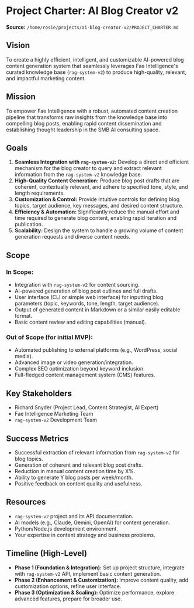 # Project Charter: AI Blog Creator v2

**Source:** `/home/rosie/projects/ai-blog-creator-v2/PROJECT_CHARTER.md`

## Vision
To create a highly efficient, intelligent, and customizable AI-powered blog content generation system that seamlessly leverages Fae Intelligence's curated knowledge base (`rag-system-v2`) to produce high-quality, relevant, and impactful marketing content.

## Mission
To empower Fae Intelligence with a robust, automated content creation pipeline that transforms raw insights from the knowledge base into compelling blog posts, enabling rapid content dissemination and establishing thought leadership in the SMB AI consulting space.

## Goals
1.  **Seamless Integration with `rag-system-v2`:** Develop a direct and efficient mechanism for the blog creator to query and extract relevant information from the `rag-system-v2` knowledge base.
2.  **High-Quality Content Generation:** Produce blog post drafts that are coherent, contextually relevant, and adhere to specified tone, style, and length requirements.
3.  **Customization & Control:** Provide intuitive controls for defining blog topics, target audience, key messages, and desired content structure.
4.  **Efficiency & Automation:** Significantly reduce the manual effort and time required to generate blog content, enabling rapid iteration and publication.
5.  **Scalability:** Design the system to handle a growing volume of content generation requests and diverse content needs.

## Scope

### In Scope:
*   Integration with `rag-system-v2` for content sourcing.
*   AI-powered generation of blog post outlines and full drafts.
*   User interface (CLI or simple web interface) for inputting blog parameters (topic, keywords, tone, length, target audience).
*   Output of generated content in Markdown or a similar easily editable format.
*   Basic content review and editing capabilities (manual).

### Out of Scope (for initial MVP):
*   Automated publishing to external platforms (e.g., WordPress, social media).
*   Advanced image or video generation/integration.
*   Complex SEO optimization beyond keyword inclusion.
*   Full-fledged content management system (CMS) features.

## Key Stakeholders
*   Richard Snyder (Project Lead, Content Strategist, AI Expert)
*   Fae Intelligence Marketing Team
*   `rag-system-v2` Development Team

## Success Metrics
*   Successful extraction of relevant information from `rag-system-v2` for blog topics.
*   Generation of coherent and relevant blog post drafts.
*   Reduction in manual content creation time by X%.
*   Ability to generate Y blog posts per week/month.
*   Positive feedback on content quality and usefulness.

## Resources
*   `rag-system-v2` project and its API documentation.
*   AI models (e.g., Claude, Gemini, OpenAI) for content generation.
*   Python/Node.js development environment.
*   Your expertise in content strategy and business problems.

## Timeline (High-Level)
*   **Phase 1 (Foundation & Integration):** Set up project structure, integrate with `rag-system-v2` API, implement basic content generation.
*   **Phase 2 (Enhancement & Customization):** Improve content quality, add customization options, refine user interface.
*   **Phase 3 (Optimization & Scaling):** Optimize performance, explore advanced features, prepare for broader use.
